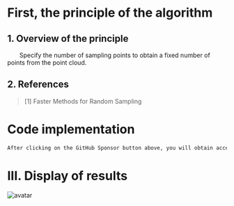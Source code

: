#  First, the principle of the algorithm 

##  1. Overview of the principle 

   Specify the number of sampling points to obtain a fixed number of points from the point cloud. 

##  2. References 

>  [1] Faster Methods for Random Sampling 

#  Code implementation 

  ```python  
After clicking on the GitHub Sponsor button above, you will obtain access permissions to my private code repository ( https://github.com/slowlon/my_code_bar ) to view this blog code. By searching the code number of this blog, you can find the code you need, code number is: 2024020309574451281
  ```  
#  III. Display of results 

 ![avatar]( 08b1e3dae4dd45ea99426ea349d81b61.png) 

